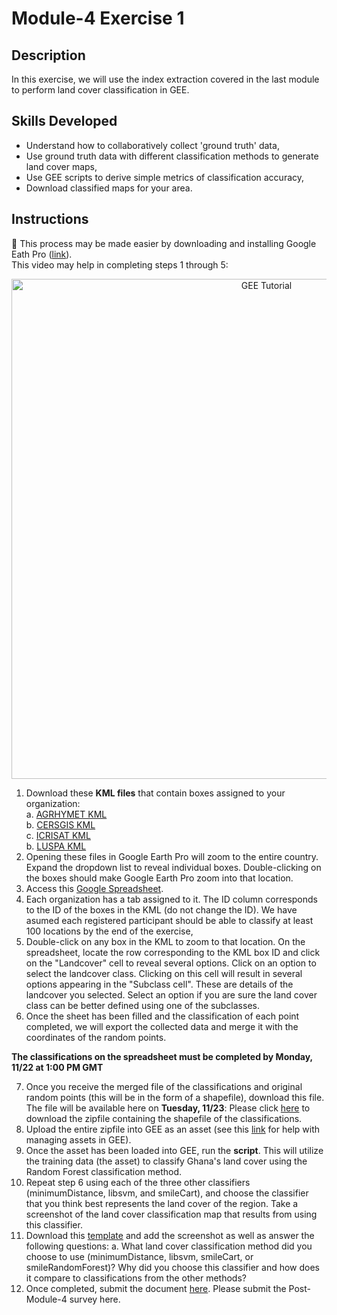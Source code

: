 # Module-4 Exercise 1
## Description
In this exercise, we will use the index extraction covered in the last module to perform land cover classification in GEE.
## Skills Developed
- Understand how to collaboratively collect 'ground truth' data,
- Use ground truth data with different classification methods to generate land cover maps,
- Use GEE scripts to derive simple metrics of classification accuracy, 
- Download classified maps for your area.

## Instructions
📌 This process may be made easier by downloading and installing Google Eath Pro (<a href="https://www.google.com/earth/versions/#earth-pro">link</a>). <br>
This video may help in completing steps 1 through 5:

 <p align="center">
  <a href="https://mediasite.video.ufl.edu/Mediasite/Play/38ea2eb245184e9d8bab2a4c6fc28ed31d" target="_blank" rel="noopener">
    <img src="https://user-images.githubusercontent.com/84922404/142556118-d1429e06-8332-44c5-bc2e-9baa7b4f87af.png" alt= "GEE Tutorial" width="800">
  </a>
</p>


1. Download these **KML files** that contain boxes assigned to your organization: <br>
    a. [AGRHYMET KML](https://github.com/ecodynlab/GALUP/files/7565808/BOXES_AGRHYMET.zip) <br>
    b. [CERSGIS KML](https://github.com/ecodynlab/GALUP/files/7565809/BOXES_CERSGIS.zip) <br>
    c. [ICRISAT KML](https://github.com/ecodynlab/GALUP/files/7565810/BOXES_ICRISAT.zip) <br>
    b. [LUSPA KML](https://github.com/ecodynlab/GALUP/files/7565811/BOXES_LUSPA.zip) <br>
2. Opening these files in Google Earth Pro will zoom to the entire country. Expand the dropdown list to reveal individual boxes. Double-clicking on the boxes should make Google Earth Pro zoom into that location.
3. Access this [Google Spreadsheet](https://docs.google.com/spreadsheets/d/10JV0HxQAPhW3V7qjp5-bVLld8_-E8WhpeJayIAlVW2s/edit#gid=1266282790).
4. Each organization has a tab assigned to it. The ID column corresponds to the ID of the boxes in the KML (do not change the ID). We have asumed each registered participant should be able to classify at least 100 locations by the end of the exercise, 
5. Double-click on any box in the KML to zoom to that location. On the spreadsheet, locate the row corresponding to the KML box ID and click on the "Landcover" cell to reveal several options. Click on an option to select the landcover class. Clicking on this cell will result in several options appearing in the "Subclass cell". These are details of the landcover you selected. Select an option if you are sure the land cover class can be better defined using one of the subclasses.
6. Once the sheet has been filled and the classification of each point completed, we will export the collected data and merge it with the coordinates of the random points.

**The classifications on the spreadsheet must be completed by Monday, 11/22 at 1:00 PM GMT**

7. Once you receive the merged file of the classifications and original random points (this will be in the form of a shapefile), download this file. The file will be available here on **Tuesday, 11/23**: Please click [here](https://github.com/SERVIR-WA/GALUP/files/7589068/GALUP_Classification_Main.zip) to download the zipfile containing the shapefile of the classifications.
8. Upload the entire zipfile into GEE as an asset (see this [link](https://developers.google.com/earth-engine/guides/asset_manager) for help with managing assets in GEE). 
9. Once the asset has been loaded into GEE, run the **script**. This will utilize the training data (the asset) to classify Ghana's land cover using the Random Forest classification method.
10. Repeat step 6 using each of the three other classifiers (minimumDistance, libsvm, and smileCart), and choose the classifier that you think best represents the land cover of the region. Take a screenshot of the land cover classification map that results from using this classifier.
11. Download this [template](https://github.com/SERVIR-WA/GALUP/files/7572994/WS2_M4E1_Template.docx) and add the screenshot as well as answer the following questions:
    a. What land cover classification method did you choose to use (minimumDistance, libsvm, smileCart, or smileRandomForest)? Why did you choose this classifier and how does it compare to classifications from the other methods?
12. Once completed, submit the document [here](https://github.com/SERVIR-WA/GALUP/issues/new?assignees=&labels=exercise+w2m4&template=w2m4-exercise-submission.md&title=Module+4+exercises+%5Breplace+with+your+name%5D). Please submit the Post-Module-4 survey here.

